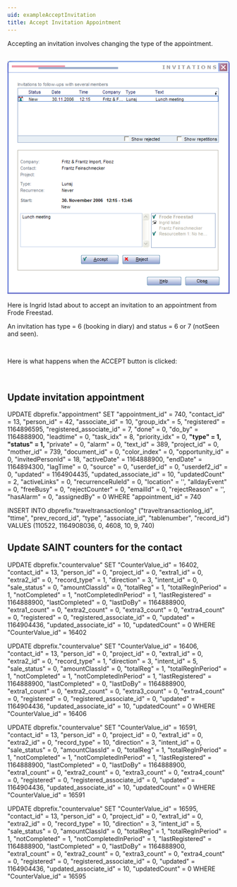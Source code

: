```yaml
---
uid: exampleAcceptInvitation
title: Accept Invitation Appointment
---
```


Accepting an invitation involves changing the type of the appointment.

 ![](../Images/InvitationsDialog.png)

Here is Ingrid Istad about to accept an invitation to an appointment from Frode Freestad.

An invitation has type = 6 (booking in diary) and status = 6 or 7 (notSeen and seen).

 

Here is what happens when the ACCEPT button is clicked:

 

Update invitation appointment
-----------------------------

UPDATE dbprefix."appointment" SET "appointment\_id" = 740, "contact\_id" = 13, "person\_id" = 42, "associate\_id" = 10, "group\_idx" = 5, "registered" = 1164896595, "registered\_associate\_id" = 7, "done" = 0, "do\_by" = 1164888900, "leadtime" = 0, "task\_idx" = 8, "priority\_idx" = 0, **"type" = 1, "status" = 1,** "private" = 0, "alarm" = 0, "text\_id" = 389, "project\_id" = 0, "mother\_id" = 739, "document\_id" = 0, "color\_index" = 0, "opportunity\_id" = 0, "invitedPersonId" = 18, "activeDate" = 1164888900, "endDate" = 1164894300, "lagTime" = 0, "source" = 0, "userdef\_id" = 0, "userdef2\_id" = 0, "updated" = 1164904435, "updated\_associate\_id" = 10, "updatedCount" = 2, "activeLinks" = 0, "recurrenceRuleId" = 0, "location" = '', "alldayEvent" = 0, "freeBusy" = 0, "rejectCounter" = 0, "emailId" = 0, "rejectReason" = '', "hasAlarm" = 0, "assignedBy" = 0 WHERE "appointment\_id" = 740

INSERT INTO dbprefix."traveltransactionlog" ("traveltransactionlog\_id", "ttime", "prev\_record\_id", "type", "associate\_id", "tablenumber", "record\_id") VALUES (110522, 1164908036, 0, 4608, 10, 9, 740)

Update SAINT counters for the contact
-------------------------------------

UPDATE dbprefix."countervalue" SET "CounterValue\_id" = 16402, "contact\_id" = 13, "person\_id" = 0, "project\_id" = 0, "extra1\_id" = 0, "extra2\_id" = 0, "record\_type" = 1, "direction" = 3, "intent\_id" = 0, "sale\_status" = 0, "amountClassId" = 0, "totalReg" = 1, "totalRegInPeriod" = 1, "notCompleted" = 1, "notCompletedInPeriod" = 1, "lastRegistered" = 1164888900, "lastCompleted" = 0, "lastDoBy" = 1164888900, "extra1\_count" = 0, "extra2\_count" = 0, "extra3\_count" = 0, "extra4\_count" = 0, "registered" = 0, "registered\_associate\_id" = 0, "updated" = 1164904436, "updated\_associate\_id" = 10, "updatedCount" = 0 WHERE "CounterValue\_id" = 16402

UPDATE dbprefix."countervalue" SET "CounterValue\_id" = 16406, "contact\_id" = 13, "person\_id" = 0, "project\_id" = 0, "extra1\_id" = 0, "extra2\_id" = 0, "record\_type" = 1, "direction" = 3, "intent\_id" = 5, "sale\_status" = 0, "amountClassId" = 0, "totalReg" = 1, "totalRegInPeriod" = 1, "notCompleted" = 1, "notCompletedInPeriod" = 1, "lastRegistered" = 1164888900, "lastCompleted" = 0, "lastDoBy" = 1164888900, "extra1\_count" = 0, "extra2\_count" = 0, "extra3\_count" = 0, "extra4\_count" = 0, "registered" = 0, "registered\_associate\_id" = 0, "updated" = 1164904436, "updated\_associate\_id" = 10, "updatedCount" = 0 WHERE "CounterValue\_id" = 16406

UPDATE dbprefix."countervalue" SET "CounterValue\_id" = 16591, "contact\_id" = 13, "person\_id" = 0, "project\_id" = 0, "extra1\_id" = 0, "extra2\_id" = 0, "record\_type" = 10, "direction" = 3, "intent\_id" = 0, "sale\_status" = 0, "amountClassId" = 0, "totalReg" = 1, "totalRegInPeriod" = 1, "notCompleted" = 1, "notCompletedInPeriod" = 1, "lastRegistered" = 1164888900, "lastCompleted" = 0, "lastDoBy" = 1164888900, "extra1\_count" = 0, "extra2\_count" = 0, "extra3\_count" = 0, "extra4\_count" = 0, "registered" = 0, "registered\_associate\_id" = 0, "updated" = 1164904436, "updated\_associate\_id" = 10, "updatedCount" = 0 WHERE "CounterValue\_id" = 16591

UPDATE dbprefix."countervalue" SET "CounterValue\_id" = 16595, "contact\_id" = 13, "person\_id" = 0, "project\_id" = 0, "extra1\_id" = 0, "extra2\_id" = 0, "record\_type" = 10, "direction" = 3, "intent\_id" = 5, "sale\_status" = 0, "amountClassId" = 0, "totalReg" = 1, "totalRegInPeriod" = 1, "notCompleted" = 1, "notCompletedInPeriod" = 1, "lastRegistered" = 1164888900, "lastCompleted" = 0, "lastDoBy" = 1164888900, "extra1\_count" = 0, "extra2\_count" = 0, "extra3\_count" = 0, "extra4\_count" = 0, "registered" = 0, "registered\_associate\_id" = 0, "updated" = 1164904436, "updated\_associate\_id" = 10, "updatedCount" = 0 WHERE "CounterValue\_id" = 16595